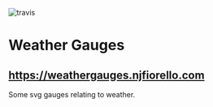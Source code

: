 ![travis](https://travis-ci.org/melgish/weather-gauges.svg?branch=master)

# Weather Gauges
## https://weathergauges.njfiorello.com
Some svg gauges relating to weather.




